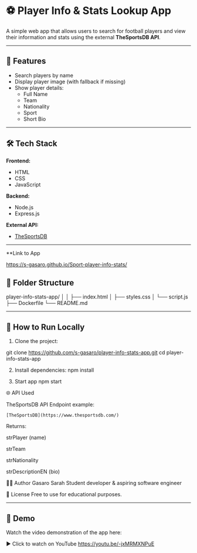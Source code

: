 # ⚽ Player Info & Stats Lookup App

A simple web app that allows users to search for football players and view their information and stats using the external **TheSportsDB API**.

---

## 🚀 Features

- Search players by name
- Display player image (with fallback if missing)
- Show player details:
  - Full Name
  - Team
  - Nationality
  - Sport
  - Short Bio

---

## 🛠 Tech Stack

**Frontend:**
- HTML
- CSS
- JavaScript

**Backend:**
- Node.js
- Express.js

**External API:**
- [TheSportsDB](https://www.thesportsdb.com/)

---
**Link to App

  https://s-gasaro.github.io/Sport-player-info-stats/

## 📁 Folder Structure

player-info-stats-app/
│
│ ├── index.html
│ ├── styles.css
│ └── script.js
├── Dockerfile
└── README.md

---

## 🔧 How to Run Locally

1. Clone the project:

  git clone https://github.com/s-gasaro/player-info-stats-app.git
  cd player-info-stats-app

2. Install dependencies:
npm install

3. Start app
npm start


🌐 API Used

  TheSportsDB API
  Endpoint example:
    
    [TheSportsDB](https://www.thesportsdb.com/)

  Returns:
  
  strPlayer (name)
  
  strTeam
  
  strNationality
  
  strDescriptionEN (bio)


👩‍💻 Author
  Gasaro Sarah
  Student developer & aspiring software engineer


📄 License
  Free to use for educational purposes.

---



  ## 🎥 Demo

  Watch the video demonstration of the app here:

  ▶️ Click to watch on YouTube
    https://youtu.be/-jxMRMXNPuE


